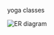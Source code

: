 yoga classes

![ER diagram](https://user-images.githubusercontent.com/53457487/207079154-b3fb0410-5ffa-4c0f-9103-e315a6affd4b.png)

